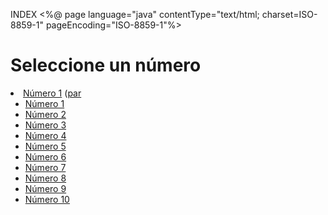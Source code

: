 INDEX 
<%@ page language="java" contentType="text/html; charset=ISO-8859-1"
    pageEncoding="ISO-8859-1"%>
<!DOCTYPE html>
<html>
<head>
<meta charset="ISO-8859-1">
<title>DesafioJSP</title>
</head>
<body>
	<h1>Seleccione un número</h1>
	<li><a href="servlet?num=1">Número 1</a> (<a href="parimpar?num=1">par
	<ul>
		<li><a href="servlet?num=1">Número 1</a></li>
		<li><a href="servlet?num=2">Número 2</a></li>
		<li><a href="servlet?num=3">Número 3</a></li>
		<li><a href="servlet?num=4">Número 4</a></li>
		<li><a href="servlet?num=5">Número 5</a></li>
		<li><a href="servlet?num=6">Número 6</a></li>
		<li><a href="servlet?num=7">Número 7</a></li>
		<li><a href="servlet?num=8">Número 8</a></li>
		<li><a href="servlet?num=9">Número 9</a></li>
		<li><a href="servlet?num=10">Número 10</a></li>
	</ul>

</body>
</html>

